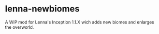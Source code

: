 # lenna-newbiomes
A WIP mod for Lenna's Inception 1.1.X wich adds new biomes and enlarges the overworld.
